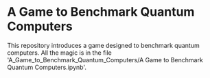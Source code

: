 # A Game to Benchmark Quantum Computers

This repository introduces a game designed to benchmark quantum computers. All the magic is in the file 'A_Game_to_Benchmark_Quantum_Computers/A Game to Benchmark Quantum Computers.ipynb'.
